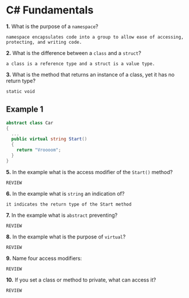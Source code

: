 # C# Fundamentals


**1.** What is the purpose of a `namespace`?
<!-- enter you answer in the space below -->
```
namespace encapsulates code into a group to allow ease of accessing, protecting, and writing code.
```
**2.** What is the difference between a `class` and a `struct`?
<!-- enter you answer in the space below -->
```
a class is a reference type and a struct is a value type.
```
**3.** What is the method that returns an instance of a class, yet it has no return type?
<!-- enter you answer in the space below -->
```
static void
```
## Example 1
```c#
abstract class Car
{
  ...
  public virtual string Start()
  {
    return "Vroooom";
  }
}
```
**5.** In the example what is the access modifier of the `Start()` method?
<!-- enter you answer in the space below -->
```
REVIEW
```
**6.** In the example what is `string` an indication of?
<!-- enter you answer in the space below -->
```
it indicates the return type of the Start method
```
**7.** In the example what is `abstract` preventing?
<!-- enter you answer in the space below -->
```
REVIEW
```
**8.** In the example what is the purpose of `virtual`?
<!-- enter you answer in the space below -->
```
REVIEW
```
**9.** Name four access modifiers:
<!-- enter you answer in the space below -->
```
REVIEW
```
**10.** If you set a class or method to private, what can access it?
<!-- enter you answer in the space below -->
```
REVIEW 
```